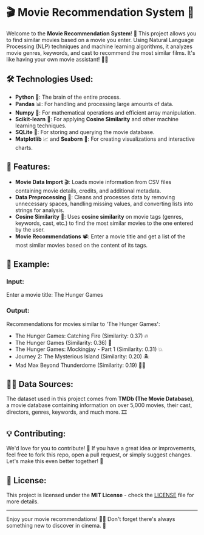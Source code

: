 # 🎬 Movie Recommendation System 🤖

Welcome to the **Movie Recommendation System**! 🚀 This project allows you to find similar movies based on a movie you enter. Using Natural Language Processing (NLP) techniques and machine learning algorithms, it analyzes movie genres, keywords, and cast to recommend the most similar films. It's like having your own movie assistant! 🎥🍿

## 🛠️ **Technologies Used**:
- **Python** 🐍: The brain of the entire process.
- **Pandas** 📊: For handling and processing large amounts of data.
- **Numpy** 🔢: For mathematical operations and efficient array manipulation.
- **Scikit-learn** 🤖: For applying **Cosine Similarity** and other machine learning techniques.
- **SQLite** 💾: For storing and querying the movie database.
- **Matplotlib** 📈 and **Seaborn** 🌈: For creating visualizations and interactive charts.

## 🚀 **Features**:
- **Movie Data Import** 🎬: Loads movie information from CSV files containing movie details, credits, and additional metadata.
- **Data Preprocessing** 🔄: Cleans and processes data by removing unnecessary spaces, handling missing values, and converting lists into strings for analysis.
- **Cosine Similarity** 🧠: Uses **cosine similarity** on movie tags (genres, keywords, cast, etc.) to find the most similar movies to the one entered by the user.
- **Movie Recommendations** 📽️: Enter a movie title and get a list of the most similar movies based on the content of its tags.

## 🔧 **Example**:
### Input: 
Enter a movie title: The Hunger Games
### Output:
Recommendations for movies similar to 'The Hunger Games':

- The Hunger Games: Catching Fire (Similarity: 0.37) 🔥
- The Hunger Games (Similarity: 0.36) 🏹
- The Hunger Games: Mockingjay - Part 1 (Similarity: 0.31) 💥
- Journey 2: The Mysterious Island (Similarity: 0.20) 🏝️
- Mad Max Beyond Thunderdome (Similarity: 0.19) 🚗💨

## 🧑‍💻 **Data Sources**:
The dataset used in this project comes from **TMDb (The Movie Database)**, a movie database containing information on over 5,000 movies, their cast, directors, genres, keywords, and much more. 🎞️

## 💡 **Contributing**:
We'd love for you to contribute! 🤝 If you have a great idea or improvements, feel free to fork this repo, open a pull request, or simply suggest changes. Let's make this even better together! 🚀

## 📄 **License**:
This project is licensed under the **MIT License** - check the [LICENSE](LICENSE) file for more details.

---
Enjoy your movie recommendations! 🎉🍿 Don't forget there's always something new to discover in cinema. 🌟